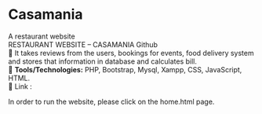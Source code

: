 # Casamania
A restaurant website
<br>
RESTAURANT WEBSITE – CASAMANIA Github
<br>
 It takes reviews from the users, bookings for events, food delivery system and stores that information in database and calculates bill.
<br>
 **Tools/Technologies:** PHP, Bootstrap, Mysql, Xampp, CSS, JavaScript, HTML.
<br>
 Link : 

In order to run the website, please click on the home.html page.
